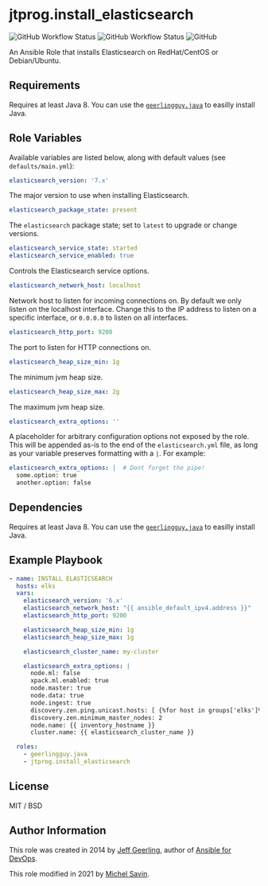 # jtprog.install_elasticsearch

![GitHub Workflow Status](https://img.shields.io/github/workflow/status/jtprog/ansible-role-install-base-soft/CI?label=CI) ![GitHub Workflow Status](https://img.shields.io/github/workflow/status/jtprog/ansible-role-install-base-soft/Release?label=Release) ![GitHub](https://img.shields.io/github/license/jtprog/ansible-role-install-base-soft)

An Ansible Role that installs Elasticsearch on RedHat/CentOS or Debian/Ubuntu.

## Requirements

Requires at least Java 8. You can use the [`geerlingguy.java`](https://github.com/geerlingguy/ansible-role-java) to easilly install Java.

## Role Variables

Available variables are listed below, along with default values (see `defaults/main.yml`):
```yaml
elasticsearch_version: '7.x'
```
The major version to use when installing Elasticsearch.
```yaml
elasticsearch_package_state: present
```
The `elasticsearch` package state; set to `latest` to upgrade or change versions.
```yaml
elasticsearch_service_state: started
elasticsearch_service_enabled: true
```
Controls the Elasticsearch service options.
```yaml
elasticsearch_network_host: localhost
```
Network host to listen for incoming connections on. By default we only listen on the localhost interface. Change this to the IP address to listen on a specific interface, or `0.0.0.0` to listen on all interfaces.
```yaml
elasticsearch_http_port: 9200
```
The port to listen for HTTP connections on.
```yaml
elasticsearch_heap_size_min: 1g
```
The minimum jvm heap size.
```yaml
elasticsearch_heap_size_max: 2g
```
The maximum jvm heap size.
```yaml
elasticsearch_extra_options: ''
```
A placeholder for arbitrary configuration options not exposed by the role. This will be appended as-is to the end of the `elasticsearch.yml` file, as long as your variable preserves formatting with a `|`. For example:

```yaml
elasticsearch_extra_options: |  # Dont forget the pipe!
  some.option: true
  another.option: false
```

## Dependencies

Requires at least Java 8. You can use the [`geerlingguy.java`](https://github.com/geerlingguy/ansible-role-java) to easilly install Java.

## Example Playbook
```yaml
- name: INSTALL ELASTICSEARCH
  hosts: elks
  vars:
    elasticsearch_version: '6.x'
    elasticsearch_network_host: "{{ ansible_default_ipv4.address }}"
    elasticsearch_http_port: 9200

    elasticsearch_heap_size_min: 1g
    elasticsearch_heap_size_max: 1g

    elasticsearch_cluster_name: my-cluster

    elasticsearch_extra_options: |
      node.ml: false
      xpack.ml.enabled: true
      node.master: true
      node.data: true
      node.ingest: true
      discovery.zen.ping.unicast.hosts: [ {%for host in groups['elks']%}"{{ hostvars[host].ansible_eth0.ipv4.address }}"{% if not loop.last %},{% endif %}{% endfor %} ]
      discovery.zen.minimum_master_nodes: 2
      node.name: {{ inventory_hostname }}
      cluster.name: {{ elasticsearch_cluster_name }}

  roles:
    - geerlingguy.java
    - jtprog.install_elasticsearch
```
## License

MIT / BSD

## Author Information

This role was created in 2014 by [Jeff Geerling](https://www.jeffgeerling.com/), author of [Ansible for DevOps](https://www.ansiblefordevops.com/).

This role modified in 2021 by [Michel Savin](https://jtprog.ru).

